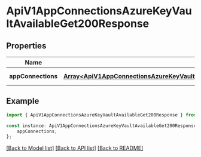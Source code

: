 # ApiV1AppConnectionsAzureKeyVaultAvailableGet200Response


## Properties

Name | Type | Description | Notes
------------ | ------------- | ------------- | -------------
**appConnections** | [**Array&lt;ApiV1AppConnectionsAzureKeyVaultAvailableGet200ResponseAppConnectionsInner&gt;**](ApiV1AppConnectionsAzureKeyVaultAvailableGet200ResponseAppConnectionsInner.md) |  | [default to undefined]

## Example

```typescript
import { ApiV1AppConnectionsAzureKeyVaultAvailableGet200Response } from './api';

const instance: ApiV1AppConnectionsAzureKeyVaultAvailableGet200Response = {
    appConnections,
};
```

[[Back to Model list]](../README.md#documentation-for-models) [[Back to API list]](../README.md#documentation-for-api-endpoints) [[Back to README]](../README.md)
